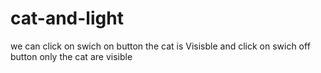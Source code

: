 # cat-and-light
we can click on swich on button the cat is Visisble and click on swich off button only the cat are visible
